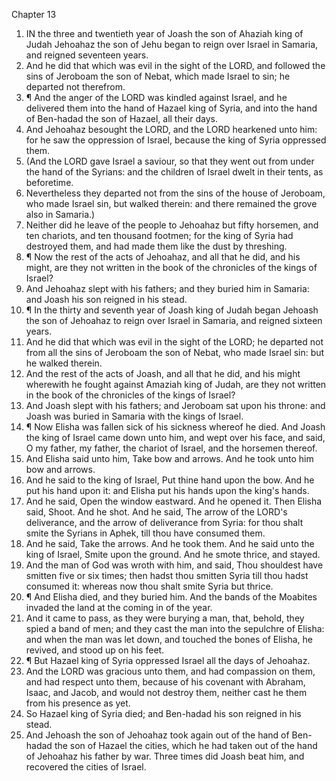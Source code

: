 

Chapter 13

1. IN the three and twentieth year of Joash the son of Ahaziah king of Judah Jehoahaz the son of Jehu began to reign over Israel in Samaria, and reigned seventeen years.
2. And he did that which was evil in the sight of the LORD, and followed the sins of Jeroboam the son of Nebat, which made Israel to sin; he departed not therefrom.
3. ¶ And the anger of the LORD was kindled against Israel, and he delivered them into the hand of Hazael king of Syria, and into the hand of Ben-hadad the son of Hazael, all their days.
4. And Jehoahaz besought the LORD, and the LORD hearkened unto him: for he saw the oppression of Israel, because the king of Syria oppressed them.
5. (And the LORD gave Israel a saviour, so that they went out from under the hand of the Syrians: and the children of Israel dwelt in their tents, as beforetime.
6. Nevertheless they departed not from the sins of the house of Jeroboam, who made Israel sin, but walked therein: and there remained the grove also in Samaria.)
7. Neither did he leave of the people to Jehoahaz but fifty horsemen, and ten chariots, and ten thousand footmen; for the king of Syria had destroyed them, and had made them like the dust by threshing.
8. ¶ Now the rest of the acts of Jehoahaz, and all that he did, and his might, are they not written in the book of the chronicles of the kings of Israel?
9. And Jehoahaz slept with his fathers; and they buried him in Samaria: and Joash his son reigned in his stead.
10. ¶ In the thirty and seventh year of Joash king of Judah began Jehoash the son of Jehoahaz to reign over Israel in Samaria, and reigned sixteen years.
11. And he did that which was evil in the sight of the LORD; he departed not from all the sins of Jeroboam the son of Nebat, who made Israel sin: but he walked therein.
12. And the rest of the acts of Joash, and all that he did, and his might wherewith he fought against Amaziah king of Judah, are they not written in the book of the chronicles of the kings of Israel?
13. And Joash slept with his fathers; and Jeroboam sat upon his throne: and Joash was buried in Samaria with the kings of Israel.
14. ¶ Now Elisha was fallen sick of his sickness whereof he died.  And Joash the king of Israel came down unto him, and wept over his face, and said, O my father, my father, the chariot of Israel, and the horsemen thereof.
15. And Elisha said unto him, Take bow and arrows.  And he took unto him bow and arrows.
16. And he said to the king of Israel, Put thine hand upon the bow.  And he put his hand upon it: and Elisha put his hands upon the king's hands.
17. And he said, Open the window eastward.  And he opened it.  Then Elisha said, Shoot.  And he shot.  And he said, The arrow of the LORD's deliverance, and the arrow of deliverance from Syria: for thou shalt smite the Syrians in Aphek, till thou have consumed them.
18. And he said, Take the arrows.  And he took them.  And he said unto the king of Israel, Smite upon the ground.  And he smote thrice, and stayed.
19. And the man of God was wroth with him, and said, Thou shouldest have smitten five or six times; then hadst thou smitten Syria till thou hadst consumed it: whereas now thou shalt smite Syria but thrice.
20. ¶ And Elisha died, and they buried him.  And the bands of the Moabites invaded the land at the coming in of the year.
21. And it came to pass, as they were burying a man, that, behold, they spied a band of men; and they cast the man into the sepulchre of Elisha: and when the man was let down, and touched the bones of Elisha, he revived, and stood up on his feet.
22. ¶ But Hazael king of Syria oppressed Israel all the days of Jehoahaz.
23. And the LORD was gracious unto them, and had compassion on them, and had respect unto them, because of his covenant with Abraham, Isaac, and Jacob, and would not destroy them, neither cast he them from his presence as yet.
24. So Hazael king of Syria died; and Ben-hadad his son reigned in his stead.
25. And Jehoash the son of Jehoahaz took again out of the hand of Ben-hadad the son of Hazael the cities, which he had taken out of the hand of Jehoahaz his father by war.  Three times did Joash beat him, and recovered the cities of Israel.
